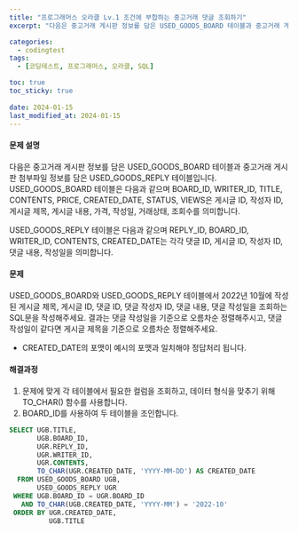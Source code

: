 ```yaml
---
title: "프로그래머스 오라클 Lv.1 조건에 부합하는 중고거래 댓글 조회하기"
excerpt: "다음은 중고거래 게시판 정보를 담은 USED_GOODS_BOARD 테이블과 중고거래 게시판 첨부파일 정보를 담은 USED_GOODS_REPLY 테이블입니다. USED_GOODS_BOARD 테이블은 다음과 같으며 BOARD_ID, WRITER_ID, TITLE, CONTENTS, PRICE, CREATED_DATE, STATUS, VIEWS은 게시글 ID, 작성자 ID, 게시글 제목, 게시글 내용, 가격, 작성일, 거래상태, 조회수를 의미합니다."

categories:
  - codingtest
tags:
  - [코딩테스트, 프로그래머스, 오라클, SQL]

toc: true
toc_sticky: true
 
date: 2024-01-15
last_modified_at: 2024-01-15
---
```


#### 문제 설명
다음은 중고거래 게시판 정보를 담은 USED_GOODS_BOARD 테이블과 중고거래 게시판 첨부파일 정보를 담은 USED_GOODS_REPLY 테이블입니다. USED_GOODS_BOARD 테이블은 다음과 같으며 BOARD_ID, WRITER_ID, TITLE, CONTENTS, PRICE, CREATED_DATE, STATUS, VIEWS은 게시글 ID, 작성자 ID, 게시글 제목, 게시글 내용, 가격, 작성일, 거래상태, 조회수를 의미합니다.

USED_GOODS_REPLY 테이블은 다음과 같으며 REPLY_ID, BOARD_ID, WRITER_ID, CONTENTS, CREATED_DATE는 각각 댓글 ID, 게시글 ID, 작성자 ID, 댓글 내용, 작성일을 의미합니다.

#### 문제
USED_GOODS_BOARD와 USED_GOODS_REPLY 테이블에서 2022년 10월에 작성된 게시글 제목, 게시글 ID, 댓글 ID, 댓글 작성자 ID, 댓글 내용, 댓글 작성일을 조회하는 SQL문을 작성해주세요. 결과는 댓글 작성일을 기준으로 오름차순 정렬해주시고, 댓글 작성일이 같다면 게시글 제목을 기준으로 오름차순 정렬해주세요.

- CREATED_DATE의 포맷이 예시의 포맷과 일치해야 정답처리 됩니다.

#### 해결과정
1. 문제에 맞게 각 테이블에서 필요한 컬럼을 조회하고, 데이터 형식을 맞추기 위해 TO_CHAR() 함수를 사용합니다.
2. BOARD_ID를 사용하여 두 테이블을 조인합니다.

```sql
SELECT UGB.TITLE,
       UGB.BOARD_ID,
       UGR.REPLY_ID,
       UGR.WRITER_ID,
       UGR.CONTENTS,
       TO_CHAR(UGR.CREATED_DATE, 'YYYY-MM-DD') AS CREATED_DATE
  FROM USED_GOODS_BOARD UGB,
       USED_GOODS_REPLY UGR
 WHERE UGB.BOARD_ID = UGR.BOARD_ID
   AND TO_CHAR(UGB.CREATED_DATE, 'YYYY-MM') = '2022-10'
 ORDER BY UGR.CREATED_DATE,
          UGB.TITLE
```